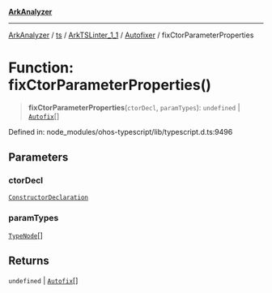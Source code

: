 [**ArkAnalyzer**](../../../../../../../../README.md)

***

[ArkAnalyzer](../../../../../../../../globals.md) / [ts](../../../../../README.md) / [ArkTSLinter\_1\_1](../../../README.md) / [Autofixer](../README.md) / fixCtorParameterProperties

# Function: fixCtorParameterProperties()

> **fixCtorParameterProperties**(`ctorDecl`, `paramTypes`): `undefined` \| [`Autofix`](../interfaces/Autofix.md)[]

Defined in: node\_modules/ohos-typescript/lib/typescript.d.ts:9496

## Parameters

### ctorDecl

[`ConstructorDeclaration`](../../../../../interfaces/ConstructorDeclaration.md)

### paramTypes

[`TypeNode`](../../../../../interfaces/TypeNode.md)[]

## Returns

`undefined` \| [`Autofix`](../interfaces/Autofix.md)[]
